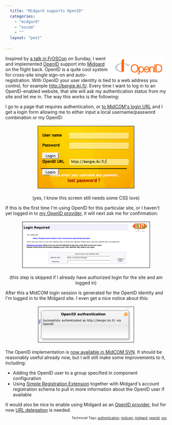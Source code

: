 ```yaml
---
  title: "Midgard supports OpenID"
  categories: 
    - "midgard"
    - "oscom"
    - ""
  layout: "post"

---
```

<img src="/files/OpenID.jpg" height="60" width="160" border="0" align="right" hspace="8" vspace="4" alt="OpenID" title="OpenID" style="float: right;" />
Inspired by <a href="http://froscon.phpugdo.de/">a talk in FrOSCon</a> on Sunday, I went and implemented <a href="http://en.wikipedia.org/wiki/OpenID">OpenID</a> support into <a href="http://www.midgard-project.org/">Midgard</a> on the flight back. OpenID is a quite cool system for cross-site single sign-on and auto-registration. With OpenID your user identity is tied to a web address you control, for example  <a href="http://bergie.iki.fi/">http://bergie.iki.fi/</a>. Every time I want to log in to an OpenID-enabled website, that site will ask my authentication status from my site and let me in. The way this works is the following:

I go to a page that requires authentication, or <a href="http://www.midgard-project.org/documentation/logging-into-midcom/">to MidCOM's login URL</a> and I get a login form allowing me to either input a local username/password combination or my OpenID:
<p style="text-align:center;"><img src="/files/midgard-openid-login-initial-1.jpg" height="193" width="300" border="1" hspace="4" vspace="4" alt="Midgard-Openid-Login-Initial-1" /></p><p style="text-align:center;">(yes, I know this screen still needs some CSS love)</p>If this is the first time I'm using OpenID for this particular site, or I haven't yet logged in to <a href="http://signup.mylid.net/signup/">my OpenID provider</a>, it will next ask me for confirmation:
<p style="text-align:center;"><img src="/files/mylid-login.jpg" height="142" width="397" border="1" hspace="4" vspace="4" alt="Mylid-Login" /></p><p style="text-align:center;">(this step is skipped if I already have authorized login for the site and am logged in)</p>After this a MidCOM login session is generated for the OpenID identity and I'm logged in to the Midgard site. I even get a nice notice about this:
<p style="text-align:center;"><img src="/files/midgard-openid-success-1.jpg" height="110" width="298" border="1" hspace="4" vspace="4" alt="Midgard-Openid-Success-1" /></p>The OpenID implementation is <a href="http://trac.midgard-project.org/browser/trunk/midcom/net.nemein.openid">now available in MidCOM SVN</a>. It should be reasonably useful already now, but I will still make some improvements to it, including:

<ul><li>Adding the OpenID user to a group specified in component configuration</li><li>Using <a href="http://openid.net/specs/openid-simple-registration-extension-1_1-01.html">Simple Registration Extension</a> together with Midgard's account registration schema to pull in more information about the OpenID user if available</li></ul>It would also be nice to enable using Midgard as an <a href="http://openid.net/wiki/index.php/Run_your_own_identity_server">OpenID provider</a>, but for now <a href="http://www.openidenabled.com/openid/use-your-own-url-as-an-openid">URL delegation</a> is needed.

<p style="text-align:right;font-size:10px;">Technorati Tags: <a href="http://www.technorati.com/tag/authentication" rel="tag">authentication</a>, <a href="http://www.technorati.com/tag/midcom" rel="tag">midcom</a>, <a href="http://www.technorati.com/tag/midgard" rel="tag">midgard</a>, <a href="http://www.technorati.com/tag/openid" rel="tag">openid</a>, <a href="http://www.technorati.com/tag/sso" rel="tag">sso</a></p>